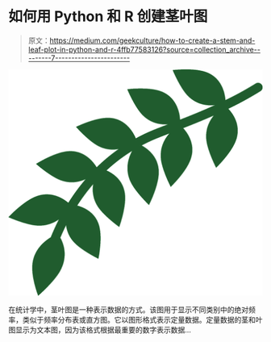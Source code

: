 # 如何用 Python 和 R 创建茎叶图

> 原文：<https://medium.com/geekculture/how-to-create-a-stem-and-leaf-plot-in-python-and-r-4ffb77583126?source=collection_archive---------7----------------------->

![](img/cdc424167b6882d34c2997a61a889aa7.png)

在统计学中，茎叶图是一种表示数据的方式。该图用于显示不同类别中的绝对频率，类似于频率分布表或直方图。它以图形格式表示定量数据。定量数据的茎和叶图显示为文本图，因为该格式根据最重要的数字表示数据…